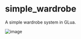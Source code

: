 # simple_wardrobe
A simple wardrobe system in GLua.

![image](https://user-images.githubusercontent.com/95571372/230897324-e317a53f-4813-4077-a0a5-6ecf2b3ce581.png)
